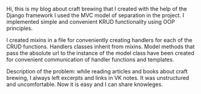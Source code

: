 Hi, this is my blog about craft brewing that I created with the help of the Django framework
I used the MVC model of separation in the project. I implemented simple and convenient KRUD functionality using OOP principles.

I created mixins in a file for conveniently creating handlers for each of the CRUD functions. Handlers classes inherit from mixins.
Model methods that pass the absolute url to the instance of the model class have been created for convenient communication of handler functions and templates.

Description of the problem: while reading articles and books about craft brewing, I always left excerpts and links in VK notes.
It was unstructured and uncomfortable. Now it is easy and I can share knowleges.

